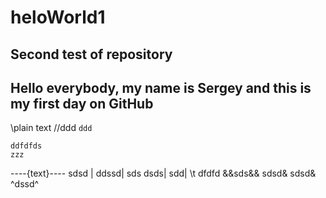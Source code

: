 # heloWorld1
Second test of repository
-----
Hello everybody, my name is Sergey and this is my first day on GitHub
-----

\\plain text
//ddd
`ddd`
```
ddfdfds
zzz
```
----{text}----
sdsd | ddssd| sds
dsds| sdd| \t dfdfd
&&sds&& sdsd& sdsd& ^dssd^ 
